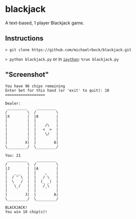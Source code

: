 blackjack
=========

A text-based, 1 player Blackjack game.

## Instructions
```> git clone https://github.com/michaelrbock/blackjack.git```

```> python blackjack.py``` or in [```ipython```](http://ipython.org/): ```%run blackjack.py```

## "Screenshot"
```
You have 96 chips remaining
Enter bet for this hand (or 'exit' to quit): 10
==================

Dealer:
 _________    _________ 
/         \  /         \
|X        |  |8        |
|         |  |         |
|         |  |    /\   |
|         |  |   <  >  |
|         |  |    \/   |
|         |  |         |
|        X|  |        8|
\_________/  \_________/

You: 21
 _________    _________ 
/         \  /         \
|J        |  |A        |
|   _ _   |  |    ,    |
|  / ^ \  |  |   / \   |
|  \   /  |  |  (_ _)  |
|   \ /   |  |   /_\   |
|    `    |  |         |
|        J|  |        A|
\_________/  \_________/

BLACKJACK!
You win 10 chip(s)!
```
